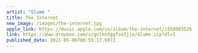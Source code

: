 ```yaml
---
artist: "Glume "
title: The Internet
new_image: /images/the-internet.jpg
apple_link: https://music.apple.com/us/album/the-internet/1558903526
link: https://www.dropbox.com/s/gnlhntggfoa1jje/Glume.zip?dl=1
published_date: 2021-05-06T00:55:17.687Z
---
```

